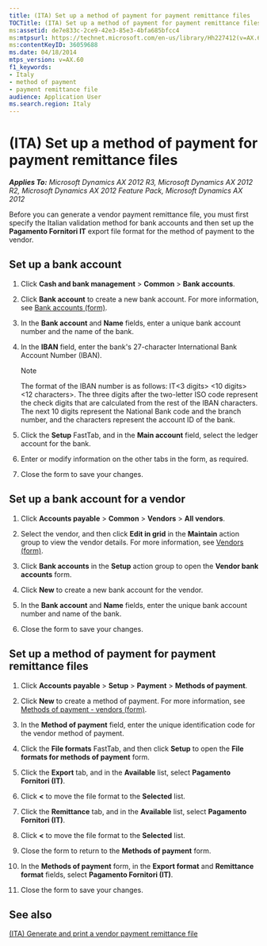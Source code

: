 ```yaml
---
title: (ITA) Set up a method of payment for payment remittance files
TOCTitle: (ITA) Set up a method of payment for payment remittance files
ms:assetid: de7e833c-2ce9-42e3-85e3-4bfa685bfcc4
ms:mtpsurl: https://technet.microsoft.com/en-us/library/Hh227412(v=AX.60)
ms:contentKeyID: 36059688
ms.date: 04/18/2014
mtps_version: v=AX.60
f1_keywords:
- Italy
- method of payment
- payment remittance file
audience: Application User
ms.search.region: Italy
---
```


# (ITA) Set up a method of payment for payment remittance files 


_**Applies To:** Microsoft Dynamics AX 2012 R3, Microsoft Dynamics AX 2012 R2, Microsoft Dynamics AX 2012 Feature Pack, Microsoft Dynamics AX 2012_

Before you can generate a vendor payment remittance file, you must first specify the Italian validation method for bank accounts and then set up the **Pagamento Fornitori IT** export file format for the method of payment to the vendor.

## Set up a bank account

1.  Click **Cash and bank management** \> **Common** \> **Bank accounts**.

2.  Click **Bank account** to create a new bank account. For more information, see [Bank accounts (form)](https://technet.microsoft.com/en-us/library/aa587660\(v=ax.60\)).

3.  In the **Bank account** and **Name** fields, enter a unique bank account number and the name of the bank.

4.  In the **IBAN** field, enter the bank's 27-character International Bank Account Number (IBAN).
    

    > [!NOTE]
    > <P>The format of the IBAN number is as follows: IT&lt;3 digits&gt; &lt;10 digits&gt; &lt;12 characters&gt;. The three digits after the two-letter ISO code represent the check digits that are calculated from the rest of the IBAN characters. The next 10 digits represent the National Bank code and the branch number, and the characters represent the account ID of the bank.</P>



5.  Click the **Setup** FastTab, and in the **Main account** field, select the ledger account for the bank.

6.  Enter or modify information on the other tabs in the form, as required.

7.  Close the form to save your changes.

## Set up a bank account for a vendor

1.  Click **Accounts payable** \> **Common** \> **Vendors** \> **All vendors**.

2.  Select the vendor, and then click **Edit in grid** in the **Maintain** action group to view the vendor details. For more information, see [Vendors (form)](https://technet.microsoft.com/en-us/library/aa592162\(v=ax.60\)).

3.  Click **Bank accounts** in the **Setup** action group to open the **Vendor bank accounts** form.

4.  Click **New** to create a new bank account for the vendor.

5.  In the **Bank account** and **Name** fields, enter the unique bank account number and name of the bank.

6.  Close the form to save your changes.

## Set up a method of payment for payment remittance files

1.  Click **Accounts payable** \> **Setup** \> **Payment** \> **Methods of payment**.

2.  Click **New** to create a method of payment. For more information, see [Methods of payment - vendors (form)](https://technet.microsoft.com/en-us/library/aa618565\(v=ax.60\)).

3.  In the **Method of payment** field, enter the unique identification code for the vendor method of payment.

4.  Click the **File formats** FastTab, and then click **Setup** to open the **File formats for methods of payment** form.

5.  Click the **Export** tab, and in the **Available** list, select **Pagamento Fornitori (IT)**.

6.  Click **\<** to move the file format to the **Selected** list.

7.  Click the **Remittance** tab, and in the **Available** list, select **Pagamento Fornitori (IT)**.

8.  Click **\<** to move the file format to the **Selected** list.

9.  Close the form to return to the **Methods of payment** form.

10. In the **Methods of payment** form, in the **Export format** and **Remittance format** fields, select **Pagamento Fornitori (IT)**.

11. Close the form to save your changes.

## See also

[(ITA) Generate and print a vendor payment remittance file](ita-generate-and-print-a-vendor-payment-remittance-file.md)

  


